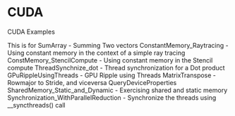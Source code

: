 # CUDA
CUDA Examples

This is for 
    SumArray - Summing Two vectors
    ConstantMemory_Raytracing - Using constant memory in the context of a simple ray tracing
    ConstMemory_StencilCompute - Using constant memory in the Stencil compute
    ThreadSynchnize_dot - Thread synchronization for a Dot product
    GPuRippleUsingThreads - GPU Ripple using Threads
    MatrixTranspose - Rowmajor to Stride, and viceversa
    QueryDeviceProperties
    SharedMemory_Static_and_Dynamic - Exercising shared and static memory
    Synchronization_WithParallelReduction - Synchronize the threads using __syncthreads() call
